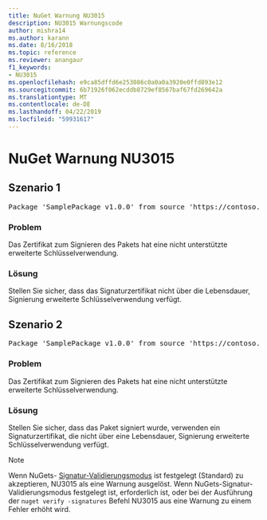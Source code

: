 ```yaml
---
title: NuGet Warnung NU3015
description: NU3015 Warnungscode
author: mishra14
ms.author: karann
ms.date: 8/16/2018
ms.topic: reference
ms.reviewer: anangaur
f1_keywords:
- NU3015
ms.openlocfilehash: e9ca85dffd6e253086c0a0a0a3920e0ffd893e12
ms.sourcegitcommit: 6b71926f062ecddb8729ef8567baf67fd269642a
ms.translationtype: MT
ms.contentlocale: de-DE
ms.lasthandoff: 04/22/2019
ms.locfileid: "59931617"
---
```

# <a name="nuget-warning-nu3015"></a>NuGet Warnung NU3015

## <a name="scenario-1"></a>Szenario 1

<pre>Package 'SamplePackage v1.0.0' from source 'https://contoso.com/index.json': The lifetime signing EKU in the primary signature's certificate is not supported.</pre>

### <a name="issue"></a>Problem

Das Zertifikat zum Signieren des Pakets hat eine nicht unterstützte erweiterte Schlüsselverwendung.


### <a name="solution"></a>Lösung

Stellen Sie sicher, dass das Signaturzertifikat nicht über die Lebensdauer, Signierung erweiterte Schlüsselverwendung verfügt.



## <a name="scenario-2"></a>Szenario 2

<pre>Package 'SamplePackage v1.0.0' from source 'https://contoso.com/index.json': The lifetime signing EKU in the signing certificate is not supported.</pre>

### <a name="issue"></a>Problem

Das Zertifikat zum Signieren des Pakets hat eine nicht unterstützte erweiterte Schlüsselverwendung.


### <a name="solution"></a>Lösung

Stellen Sie sicher, dass das Paket signiert wurde, verwenden ein Signaturzertifikat, die nicht über eine Lebensdauer, Signierung erweiterte Schlüsselverwendung verfügt.


> [!Note]
> Wenn NuGets- [Signatur-Validierungsmodus](https://docs.microsoft.com/en-us/nuget/consume-packages/installing-signed-packages#configure-package-signature-requirements) ist festgelegt (Standard) zu akzeptieren, NU3015 als eine Warnung ausgelöst. Wenn NuGets-Signatur-Validierungsmodus festgelegt ist, erforderlich ist, oder bei der Ausführung der `nuget verify -signatures` Befehl NU3015 aus eine Warnung zu einem Fehler erhöht wird. 